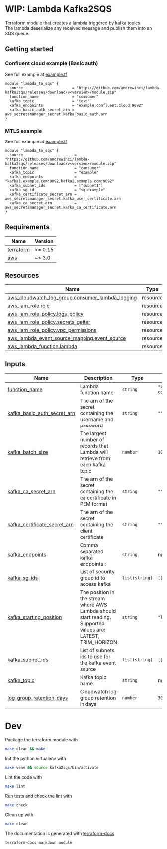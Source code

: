 # WIP: Lambda Kafka2SQS

Terraform module that creates a lambda triggered by kafka topics.  
The lambda deserialize any received message and publish them into an SQS queue.

## Getting started

### Confluent cloud example (Basic auth)
See full example at [example.tf](./examples/basic_auth/main.tf)
```hcl
module "lambda_to_sqs" {
  source                      = "https://github.com/andrewinci/lambda-kafka2sqs/releases/download/v<version>/module.zip"
  function_name               = "consumer"
  kafka_topic                 = "test"
  kafka_endpoints             = "example.confluent.cloud:9092"
  kafka_basic_auth_secret_arn = aws_secretsmanager_secret.kafka_basic_auth.arn
}
```

### MTLS example
See full example at [example.tf](./examples/mtls/main.tf)
```hcl
module "lambda_to_sqs" {
  source                       = "https://github.com/andrewinci/lambda-kafka2sqs/releases/download/v<version>/module.zip"
  function_name                = "consumer"
  kafka_topic                  = "example"
  kafka_endpoints              = "kafka1.example.com:9092,kafka2.example.com:9092"
  kafka_subnet_ids             = ["subnet1"]
  kafka_sg_id                  = "sg-example"
  kafka_certificate_secret_arn = aws_secretsmanager_secret.kafka_user_certificate.arn
  kafka_ca_secret_arn          = aws_secretsmanager_secret.kafka_ca_certificate.arn
}
```

## Requirements

| Name | Version |
|------|---------|
| <a name="requirement_terraform"></a> [terraform](#requirement\_terraform) | >= 0.15 |
| <a name="requirement_aws"></a> [aws](#requirement\_aws) | ~> 3.0 |

## Resources

| Name | Type |
|------|------|
| [aws_cloudwatch_log_group.consumer_lambda_logging](https://registry.terraform.io/providers/hashicorp/aws/latest/docs/resources/cloudwatch_log_group) | resource |
| [aws_iam_role.role](https://registry.terraform.io/providers/hashicorp/aws/latest/docs/resources/iam_role) | resource |
| [aws_iam_role_policy.logs_policy](https://registry.terraform.io/providers/hashicorp/aws/latest/docs/resources/iam_role_policy) | resource |
| [aws_iam_role_policy.secrets_getter](https://registry.terraform.io/providers/hashicorp/aws/latest/docs/resources/iam_role_policy) | resource |
| [aws_iam_role_policy.vpc_permissions](https://registry.terraform.io/providers/hashicorp/aws/latest/docs/resources/iam_role_policy) | resource |
| [aws_lambda_event_source_mapping.event_source](https://registry.terraform.io/providers/hashicorp/aws/latest/docs/resources/lambda_event_source_mapping) | resource |
| [aws_lambda_function.lambda](https://registry.terraform.io/providers/hashicorp/aws/latest/docs/resources/lambda_function) | resource |

## Inputs

| Name | Description | Type | Default | Required |
|------|-------------|------|---------|:--------:|
| <a name="input_function_name"></a> [function\_name](#input\_function\_name) | Lambda function name | `string` | `"kafka-consumer"` | no |
| <a name="input_kafka_basic_auth_secret_arn"></a> [kafka\_basic\_auth\_secret\_arn](#input\_kafka\_basic\_auth\_secret\_arn) | The arn of the secret containing the username and password | `string` | `""` | no |
| <a name="input_kafka_batch_size"></a> [kafka\_batch\_size](#input\_kafka\_batch\_size) | The largest number of records that Lambda will retrieve from each kafka topic | `number` | `10` | no |
| <a name="input_kafka_ca_secret_arn"></a> [kafka\_ca\_secret\_arn](#input\_kafka\_ca\_secret\_arn) | The arn of the secret containing the ca certificate in PEM format | `string` | `""` | no |
| <a name="input_kafka_certificate_secret_arn"></a> [kafka\_certificate\_secret\_arn](#input\_kafka\_certificate\_secret\_arn) | The arn of the secret containing the client certificate | `string` | `""` | no |
| <a name="input_kafka_endpoints"></a> [kafka\_endpoints](#input\_kafka\_endpoints) | Comma separated kafka endpoints <ip>:<port> | `string` | n/a | yes |
| <a name="input_kafka_sg_ids"></a> [kafka\_sg\_ids](#input\_kafka\_sg\_ids) | List of security group id to access kafka | `list(string)` | `[]` | no |
| <a name="input_kafka_starting_position"></a> [kafka\_starting\_position](#input\_kafka\_starting\_position) | The position in the stream where AWS Lambda should start reading. Supported values are: LATEST, TRIM\_HORIZON | `string` | `"TRIM_HORIZON"` | no |
| <a name="input_kafka_subnet_ids"></a> [kafka\_subnet\_ids](#input\_kafka\_subnet\_ids) | List of subnets ids to use for the kafka event source | `list(string)` | `[]` | no |
| <a name="input_kafka_topic"></a> [kafka\_topic](#input\_kafka\_topic) | Kafka topic name | `string` | n/a | yes |
| <a name="input_log_group_retention_days"></a> [log\_group\_retention\_days](#input\_log\_group\_retention\_days) | Cloudwatch log group retention in days | `number` | `30` | no |


# Dev

Package the terraform module with
```bash
make clean && make
```

Init the python virtualenv with
```bash
make venv && source kafka2sqs/bin/activate
```

Lint the code with
```bash
make lint
```

Run tests and check the lint with
```bash
make check
```

Clean up with
```bash
make clean
```

The documentation is generated with [terraform-docs](https://terraform-docs.io/) 
```bash
terraform-docs markdown module
```